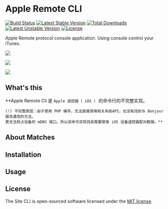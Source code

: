 Apple Remote CLI
================
[![Build Status](https://travis-ci.org/panlatent/apple-remote-cli.svg)](https://travis-ci.org/panlatent/apple-remote-cli)
[![Latest Stable Version](https://poser.pugx.org/panlatent/apple-remote-cli/v/stable.svg)](https://packagist.org/packages/panlatent/apple-remote-cli) 
[![Total Downloads](https://poser.pugx.org/panlatent/apple-remote-cli/downloads.svg)](https://packagist.org/packages/panlatent/apple-remote-cli) 
[![Latest Unstable Version](https://poser.pugx.org/panlatent/apple-remote-cli/v/unstable.svg)](https://packagist.org/packages/panlatent/apple-remote-cli) 
[![License](https://poser.pugx.org/panlatent/apple-remote-cli/license.svg)](https://packagist.org/packages/panlatent/apple-remote-cli)

Apple Remote protocol console application. Using console control your iTunes.

![](http://wx1.sinaimg.cn/mw690/005LUFJRly1fetdabsq1yg30ic029dh2.gif)

![](http://wx3.sinaimg.cn/mw690/005LUFJRly1fetdacxy49g30gd03s76j.gif)

![](http://wx3.sinaimg.cn/mw690/005LUFJRly1fetdaeildig30gd041773.gif)

What's this
------------

**Apple Remote Cli 是 `Apple 遥控器（ iOS ）` 的命令行的不完整实现。

    (!) 不完整原因：由于使用 PHP 编写，无法直接调用相关系统API，也没有找到与 Bonjour 服务通信的方法，
    更无法抢占设备的 mDNS 端口。所以该命令实现目前需要使用 iOS 设备遥控器配对数据。**

About Matches
-------------

Installation
-------------

Usage
-----

License
-------

The Site CLI is open-sourced software licensed under the [MIT license](http://opensource.org/licenses/MIT).
